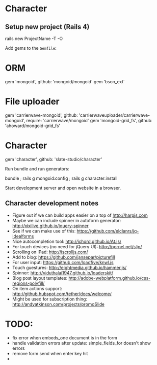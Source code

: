 # Character


## Setup new project (Rails 4)

  rails new ProjectName -T -O

Add gems to the ```Gemfile```:

  # ORM
  gem 'mongoid', github: 'mongoid/mongoid'
  gem 'bson_ext'

  # File uploader
  gem 'carrierwave-mongoid', github: 'carrierwaveuploader/carrierwave-mongoid', require: 'carrierwave/mongoid'
  gem 'mongoid-grid_fs',     github: 'ahoward/mongoid-grid_fs'

  # Character
  gem 'character', github: 'slate-studio/character'

Run bundle and run generators:

  bundle ; rails g mongoid:config ; rails g character:install

Start development server and open website in a browser.


## Character development notes

* Figure out if we can build apps easier on a top of http://harpjs.com
* Maybe we can include spinner in autoform generator: http://xixilive.github.io/jquery-spinner
* See if we can make use of this: https://github.com/elclanrs/jq-idealforms
* Nice autocompletion tool: http://ichord.github.io/At.js/
* For touch devices (no need for jQuery UI): http://pornel.net/slip/
* Scrolling on iPad: http://iscrolljs.com/
* Add to blog: https://github.com/jansepar/picturefill
* For user input: https://github.com/loadfive/knwl.js
* Touch guestures: http://eightmedia.github.io/hammer.js/
* Spinner: http://viduthalai1947.github.io/loaderskit/
* Blog post layout templates: http://adobe-webplatform.github.io/css-regions-polyfill/
* On item actions support: http://github.hubspot.com/tether/docs/welcome/
* Might be used for subscription thing: http://andyatkinson.com/projects/promoSlide

# TODO:

* fix error when embeds_one document is in the form
* handle validation errors after update: simple_fields_for doesn't show errors
* remove form send when enter key hit
*